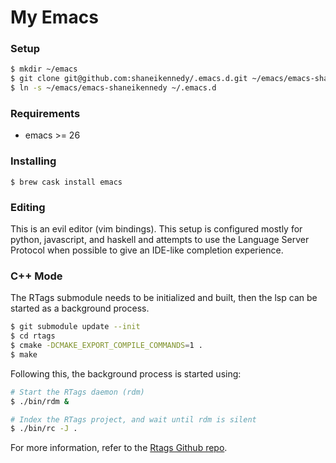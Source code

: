 # My Emacs

### Setup

```sh
$ mkdir ~/emacs
$ git clone git@github.com:shaneikennedy/.emacs.d.git ~/emacs/emacs-shaneikennedy
$ ln -s ~/emacs/emacs-shaneikennedy ~/.emacs.d
```
### Requirements

- emacs >= 26

### Installing
```
$ brew cask install emacs
```

### Editing
This is an evil editor (vim bindings). This setup is configured mostly for python, javascript, and haskell and attempts to use the Language Server Protocol when possible to give an IDE-like completion experience.

### C++ Mode
The RTags submodule needs to be initialized and built, then the lsp can be started as a background process.

``` sh
$ git submodule update --init
$ cd rtags
$ cmake -DCMAKE_EXPORT_COMPILE_COMMANDS=1 .
$ make
```

Following this, the background process is started using:

``` sh
# Start the RTags daemon (rdm)
$ ./bin/rdm &

# Index the RTags project, and wait until rdm is silent
$ ./bin/rc -J .
```

For more information, refer to the [Rtags Github repo](https://github.com/Andersbakken/rtags).
